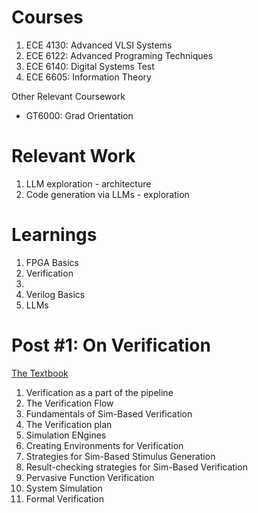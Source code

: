 # Courses
1) ECE 4130: Advanced VLSI Systems
2) ECE 6122: Advanced Programing Techniques
3) ECE 6140: Digital Systems Test
4) ECE 6605: Information Theory

Other Relevant Coursework
* GT6000: Grad Orientation

# Relevant Work
1) LLM exploration - architecture
2) Code generation via LLMs - exploration
# Learnings
1) FPGA Basics
2) Verification
3) 
4) Verilog Basics
5) LLMs

# Post #1: On Verification
[The Textbook](https://dl.acm.org/doi/pdf/10.5555/2843495)
1) Verification as a part of the pipeline
2) The Verification Flow
3) Fundamentals of Sim-Based Verification
4) The Verification plan
5) Simulation ENgines
6) Creating Environments for Verification
7) Strategies for Sim-Based Stimulus Generation
8) Result-checking strategies for Sim-Based Verification
9) Pervasive Function Verification
10) System Simulation
11) Formal Verification